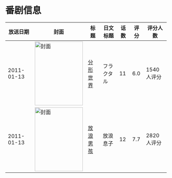 # 番剧信息

|放送日期|封面|标题|日文标题|话数|评分|评分人数|
|---|---|---|---|---|---|---|
|2011-01-13|<img src="//lain.bgm.tv/pic/cover/c/84/9a/8218_4gRwd.jpg" alt="封面" style="width:150px;height:200px;object-fit:cover;">|[分形世界](https://bangumi.tv/subject/8218)|フラクタル|11|6.0|1540人评分|
|2011-01-13|<img src="//lain.bgm.tv/pic/cover/c/cb/7c/8474_6F1x1.jpg" alt="封面" style="width:150px;height:200px;object-fit:cover;">|[放浪男孩](https://bangumi.tv/subject/8474)|放浪息子|12|7.7|2820人评分|
